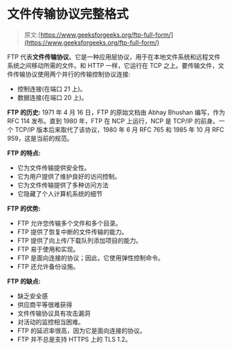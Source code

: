 # 文件传输协议完整格式

> 原文:[https://www.geeksforgeeks.org/ftp-full-form/](https://www.geeksforgeeks.org/ftp-full-form/)

FTP 代表**文件传输协议**。它是一种应用层协议，用于在本地文件系统和远程文件系统之间移动所需的文件。和 HTTP 一样，它运行在 TCP 之上。要传输文件，文件传输协议使用两个并行的传输控制协议连接:

*   控制连接(在端口 21 上)。
*   数据连接(在端口 20 上)。

**FTP 的历史:**
1971 年 4 月 16 日，FTP 的原始文档由 Abhay Bhushan 编写，作为 RFC 114 发布。直到 1980 年，FTP 在 NCP 上运行，NCP 是 TCP/IP 的前身。一个 TCP/IP 版本后来取代了该协议，1980 年 6 月 RFC 765 和 1985 年 10 月 RFC 959，这是当前的规范。

**FTP 的特点:**

*   它为文件传输提供安全性。
*   它为用户提供了维护良好的访问控制。
*   它为文件传输提供了多种访问方法
*   它隐藏了个人计算机系统的细节

**FTP 的优势:**

*   FTP 允许您传输多个文件和多个目录。
*   FTP 提供了恢复中断的文件传输的能力。
*   FTP 提供了向上传/下载队列添加项目的能力。
*   FTP 易于使用和实现。
*   FTP 是面向连接的协议；因此，它使用弹性控制命令。
*   FTP 还允许备份设施。

**FTP 的缺点:**

*   缺乏安全感
*   供应商平等很难获得
*   文件传输协议具有攻击漏洞
*   对活动的监控相当困难。
*   FTP 的延迟率很高，因为它是面向连接的协议。
*   FTP 并不总是支持 HTTPS 上的 TLS 1.2。